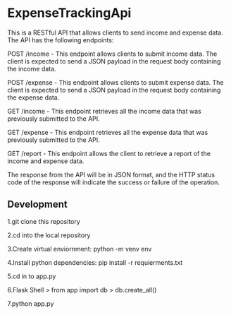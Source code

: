 # ExpenseTrackingApi
This is a RESTful API that allows clients to send income and expense data. The API has the following endpoints:

POST /income - This endpoint allows clients to submit income data. The client is expected to send a JSON payload in the request body containing the income data.

POST /expense - This endpoint allows clients to submit expense data. The client is expected to send a JSON payload in the request body containing the expense data.

GET /income - This endpoint retrieves all the income data that was previously submitted to the API.

GET /expense - This endpoint retrieves all the expense data that was previously submitted to the API.

GET /report - This endpoint allows the client to retrieve a report of the income and expense data.


The response from the API will be in JSON format, and the HTTP status code of the response will indicate the success or failure of the operation.

## Development

1.git clone this repository

2.cd into the local repository

3.Create virtual enviornment: python -m venv env

4.Install python dependencies: pip install -r requierments.txt

5.cd in to app.py

6.Flask Shell > from app import db > db.create_all()

7.python app.py


